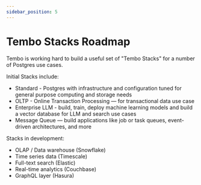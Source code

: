 ```yaml
---
sidebar_position: 5
---
```


# Tembo Stacks Roadmap

Tembo is working hard to build a useful set of "Tembo Stacks" for a number of Postgres use cases.

Initial Stacks include:

- Standard - Postgres with infrastructure and configuration tuned for general purpose computing and storage needs
- OLTP - Online Transaction Processing — for transactional data use case
- Enterprise LLM - build, train, deploy machine learning models and build a vector database for LLM and search use cases
- Message Queue — build applications like job or task queues, event-driven architectures, and more

Stacks in development:

- OLAP / Data warehouse (Snowflake)
- Time series data (Timescale)
- Full-text search (Elastic)
- Real-time analytics (Couchbase)
- GraphQL layer (Hasura)
